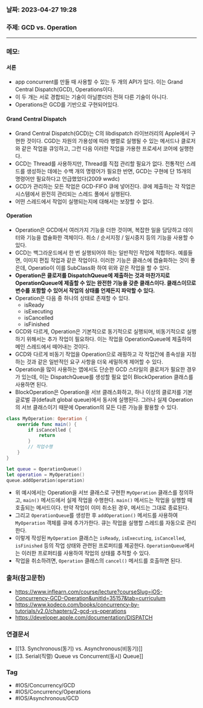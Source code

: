 ### 날짜: 2023-04-27 19:28

### 주제: GCD vs. Operation
---
### 메모: 
#### 서론
- app concurrent를 만들 때 사용할 수 있는 두 개의 API가 있다. 이는 Grand Central Dispatch(GCD), Operations이다. 
- 이 두 개는 서로 경합되는 기술이 아닐뿐더러 전혀 다른 기술이 아니다. 
- Operations은 GCD를 기반으로 구현되어있다.
#### Grand Central Dispatch
- Grand Central Dispatch(GCD)는 C의 libdispatch 라이브러리의 Apple에서 구현한 것이다. CGD는 자원의 가용성에 따라 병렬로 실행될 수 있는 메서드나 클로저와 같은 작업을 큐잉하고, 그런 다음 이러한 작업을 가용한 프로세서 코어에 실행한다. 
- GCD는 Thread를 사용하지만, Thread를 직접 관리할 필요가 없다. 전통적인 스레드를 생성하는 데에는 수백 개의 명령어가 필요한 반면, GCD는 구현에 단 15개의 명령어만 필요하다고 언급했었다(2009 wwdc) 
- GCD가 관리하는 모든 작업은 GCD-FIFO 큐에 넣어진다. 큐에 제출하는 각 작업은 시스템에서 완전히 관리되는 스레드 풀에서 실행된다. 
- 어떤 스레드에서 작업이 실행되는지에 대해서는 보장할 수 없다. 
#### Operation
- Operation은 GCD에서 여러가지 기능을 더한 것이며, 복잡한 일을 담당하고 데이터와 기능을 캡슐화한 객체이다. 취소 / 순서지정 / 일시중지 등의 기능을 사용할 수 있다. 
- GCD는 백그라운드에서 한 번 실행되어야 하는 일반적인 작업에 적합하다. 예를들면, 이미지 편집 작업과 같은 작업이다. 이러한 기능은 클래스에 캡슐화하는 것이 좋은데, Operatio이 이를 SubClass화 하여 위와 같은 작업을 할 수 있다. 
- **Operation은 클로저를 DispatchQueue에 제출하는 것과 마찬가지로 OperationQueue에 제출할 수 있는 완전한 기능을 갖춘 클래스이다. 클래스이므로 변수를 포함할 수 있어서 작업의 상태를 언제든지 파악할 수 있다.** 
- Operation은 다음 중 하나의 상태로 존재할 수 있다. 
	- isReady
	- isExecuting 
	- isCancelled 
	- isFinished
- GCD와 다르게, Operation은 기본적으로 동기적으로 실행되며, 비동기적으로 실행하기 위해서는 추가 작업이 필요하다. 이는 작업을 OperationQueue에 제출하여 메인 스레드에서 떼어내는 것이다.
- GCD와 다르게 비동기 작업을 Operation으로 래핑하고 각 작업간에 종속성을 지정하는 것과 같은 일반적인 요구 사항을 더욱 세밀하게 제어할 수 있다.
- Operation을 많이 사용하는 앱에서도 단순한 GCD 스타일의 클로저가 필요한 경우가 있는데, 이는 DispatchQueue를 생성할 필요 없이 BlockOperation 클래스를 사용하면 된다. 
- BlockOperation은 Operation을 서브 클래스화하고, 하나 이상의 클로저를 기본 글로벌 큐(default global queue)에서 동시에 실행된다. 그러나 실제 Operation의 서브 클래스이기 때문에 Operation의 모든 다른 가능을 활용할 수 있다. 
~~~ swift 
class MyOperation: Operation { 
	override func main() { 
		if isCancelled { 
			return 
		}
		// 작업수행
	}
}

let queue = OperationQueue() 
let operation = MyOperation() 
queue.addOperation(operation)
~~~
- 위 예시에서는 Operation을 서브 클래스로 구현한 `MyOperation` 클래스를 정의하고, `main()` 메서드에서 실제 작업을 수행한다. `main()` 메서드는 작업을 실행할 때 호출되는 메서드이다. 만약 작업이 이미 취소된 경우, 메서드는 그대로 종료된다.
- 그리고 `OperationQueue`를 생성한 후 `addOperation()` 메서드를 사용하여 `MyOperation` 객체를 큐에 추가가한다. 큐는 작업을 실행할 스레드를 자동으로 관리한다.
- 이렇게 작성된 `MyOperation` 클래스는 `isReady`, `isExecuting`, `isCancelled`, `isFinished` 등의 작업 상태와 관련된 프로퍼티를 제공한다. `OperationQueue`에서는 이러한 프로퍼티를 사용하여 작업의 상태를 추적할 수 있다.
- 작업을 취소하려면, `Operation` 클래스의 `cancel()` 메서드를 호출하면 된다. 

### 출처(참고문헌) 
- https://www.inflearn.com/course/lecture?courseSlug=iOS-Concurrency-GCD-Operation&unitId=35157&tab=curriculum
- https://www.kodeco.com/books/concurrency-by-tutorials/v2.0/chapters/2-gcd-vs-operations
- https://developer.apple.com/documentation/DISPATCH

### 연결문서 
- [[13. Synchronous(동기) vs. Asynchronous(비동기)]]
- [[3. Serial(직렬) Queue vs Concurrent(동시) Queue]]

### Tag
- #IOS/Concurrency/GCD
- #IOS/Concurrency/Operations
- #IOS/Asynchronous/GCD 
